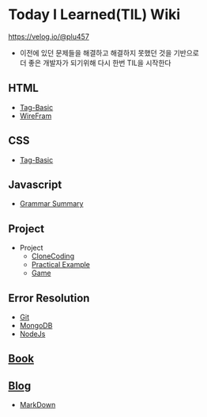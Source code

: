 # Today I Learned(TIL) Wiki

https://velog.io/@plu457

- 이전에 있던 문제들을 해결하고 해결하지 못했던 것을 기반으로 <br>더 좋은 개발자가 되기위해 다시 한번 TIL을 시작한다

## HTML

- [Tag-Basic](https://github.com/Plu457/TIL/tree/main/HTML/Tag-Basic)
- [WireFram](https://github.com/Plu457/TIL/tree/main/HTML/WireFrame)

## CSS

- [Tag-Basic](https://github.com/Plu457/TIL/tree/main/CSS/Tag-Basic)

## Javascript

- [Grammar Summary](https://github.com/Plu457/TIL/blob/main/Javascript/Basic%20Grammar%20Summary.md)

## Project

- Project
  - [CloneCoding](https://github.com/Plu457/TIL/tree/main/Project/CloneCoding)
  - [Practical Example](https://github.com/Plu457/TIL/tree/main/Project/Practical%20Example)
  - [Game](https://github.com/Plu457/TIL/tree/main/Project/Game)

## Error Resolution

- [Git](https://github.com/Plu457/TIL/tree/main/Error%20Resoultion/Git)
- [MongoDB](https://github.com/Plu457/TIL/tree/main/Error%20Resolution/MongoDB)
- [NodeJs](https://github.com/Plu457/TIL/tree/main/Error%20Resolution/Node%20Js)

## [Book](https://github.com/Plu457/TIL/tree/main/Book)

## [Blog](https://velog.io/@plu457)

- [MarkDown](https://github.com/Plu457/TIL/tree/main/Blog%20MarkDown)
